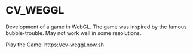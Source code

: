 # CV_WEGGL
Development of a game in WebGL. The game was inspired by the famous bubble-trouble. 
May not work well in some resolutions. 

Play the Game: https://cv-weggl.now.sh

